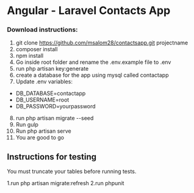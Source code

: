 # Angular - Laravel Contacts App

### Download instructions:

1. git clone https://github.com/msalom28/contactsapp.git projectname
2. composer install
3. npm install
4. Go inside root folder and rename the .env.example file to .env 
5. run php artisan key:generate
6. create a database for the app using mysql called contactapp
7. Update .env variables:

* DB_DATABASE=contactapp		
* DB_USERNAME=root
* DB_PASSWORD=yourpassword

8. run php artisan migrate --seed
9. Run gulp 
10. Run php artisan serve
11. You are good to go

## Instructions for testing

You must truncate your tables before running tests. 

1.run php artisan migrate:refresh
2.run phpunit
